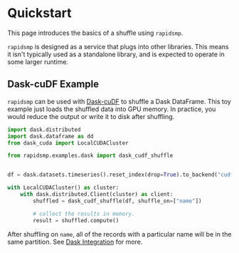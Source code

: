 # Quickstart

This page introduces the basics of a shuffle using `rapidsmp`.

`rapidsmp` is designed as a service that plugs into other libraries. This means
it isn't typically used as a standalone library, and is expected to operate in
some larger runtime.

## Dask-cuDF Example

`rapidsmp` can be used with [Dask-cuDF] to shuffle a Dask DataFrame. This toy
example just loads the shuffled data into GPU memory. In practice, you would
reduce the output or write it to disk after shuffling.

```python
import dask.distributed
import dask.dataframe as dd
from dask_cuda import LocalCUDACluster

from rapidsmp.examples.dask import dask_cudf_shuffle


df = dask.datasets.timeseries().reset_index(drop=True).to_backend("cudf")

with LocalCUDACluster() as cluster:
    with dask.distributed.Client(cluster) as client:
        shuffled = dask_cudf_shuffle(df, shuffle_on=["name"])

        # collect the results in memory.
        result = shuffled.compute()
```

After shuffling on `name`, all of the records with a particular name will be in
the same partition. See [Dask Integration](#api-integration-dask) for more.

[Dask-cuDF]: https://docs.rapids.ai/api/dask-cudf/stable/
